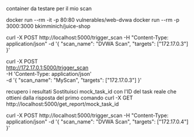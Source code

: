 container da testare per il mio scan

docker run --rm -it -p 80:80 vulnerables/web-dvwa
docker run --rm -p 3000:3000 bkimminich/juice-shop

curl -X POST http://localhost:5000/trigger_scan -H "Content-Type: application/json" -d '{
  "scan_name": "DVWA Scan",
  "targets": ["172.17.0.3"]
}'

curl -X POST \
  http://172.17.0.1:5000/trigger_scan \
  -H 'Content-Type: application/json' \
  -d '{
    "scan_name": "MyScan",
    "targets": ["172.17.0.3"]
  }'

recupero i resultati
Sostituisci mock_task_id con l'ID del task reale che ottieni dalla risposta del primo comando
curl -X GET http://localhost:5000/get_report/mock_task_id



curl -X POST http://localhost:5000/trigger_scan -H "Content-Type: application/json" -d '{
  "scan_name": "DVWA Scan",
  "targets": ["172.17.0.4"]
}'